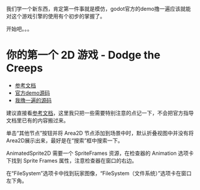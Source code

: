 我们学一个新东西，肯定第一件事就是模仿，godot官方的demo撸一遍应该就能对这个游戏引擎的使用有个初步的掌握了。

开始吧。。。

# 你的第一个 2D 游戏 - Dodge the Creeps

- [参考文档](https://docs.godotengine.org/zh-cn/4.x/getting_started/first_2d_game/index.html)
- [官方demo源码](https://github.com/godotengine/godot-demo-projects/tree/master/2d/dodge_the_creeps)
- [我撸一遍的源码](https://gitee.com/chenxiaosonggitee/tmp/tree/master/godot-src/2d-demo)

建议直接看[参考文档](https://docs.godotengine.org/zh-cn/4.x/getting_started/first_2d_game/index.html)，这里我只把一些需要特别注意的点记一下，不会把官方指导文档里已有的内容搬过来。

单击“其他节点”按钮并将 Area2D 节点添加到场景中时，默认折叠视图中并没有将Area2D展示出来，最好是在“搜索”框中搜索一下。

AnimatedSprite2D 需要一个 SpriteFrames 资源，在检查器的 Animation 选项卡下找到 Sprite Frames 属性，注意检查器在窗口的右边。

在“FileSystem”选项卡中找到玩家图像，“FileSystem（文件系统）”选项卡在窗口左下角。

